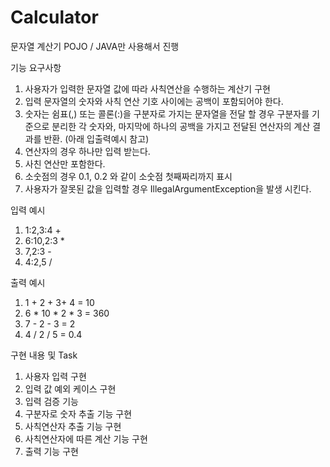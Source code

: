 # Calculator
문자열 계산기
POJO / JAVA만 사용해서 진행

기능 요구사항
1. 사용자가 입력한 문자열 값에 따라 사칙연산을 수행하는 계산기 구현
2. 입력 문자열의 숫자와 사칙 연산 기호 사이에는 공백이 포함되어야 한다.
3. 숫자는 쉼표(,) 또는 콜론(:)을 구분자로 가지는 문자열을 전달 할 경우 구분자를 기준으로 분리한 각 숫자와, 마지막에 하나의 공백을 가지고 전달된 연산자의 계산 결과를 반환. (아래 입출력예시 참고)
4. 연산자의 경우 하나만 입력 받는다.
5. 사친 연산만 포함한다.
6. 소숫점의 경우 0.1, 0.2 와 같이 소숫점 첫째짜리까지 표시
7. 사용자가 잘못된 값을 입력할 경우 IllegalArgumentException을 발생 시킨다.

입력 예시
1. 1:2,3:4 +
2. 6:10,2:3 *
3. 7,2:3 -
4. 4:2,5 /

출력 예시
1. 1 + 2 + 3+ 4 = 10
2. 6 * 10 * 2 * 3 = 360
3. 7 - 2 - 3 = 2
4. 4 / 2 / 5 = 0.4

구현 내용 및 Task
1. 사용자 입력 구현
2. 입력 값 예외 케이스 구현
3. 입력 검증 기능
4. 구분자로 숫자 추출 기능 구현
5. 사칙연산자 추출 기능 구현
6. 사칙연산자에 따른 계산 기능 구현
7. 출력 기능 구현









